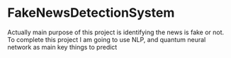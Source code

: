 # FakeNewsDetectionSystem
Actually main purpose of this project is   identifying the news is fake or not. To complete this project  I am going to use  NLP, and quantum neural network as  main key things to predict
